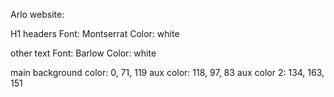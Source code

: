 Arlo website:

H1 headers
Font: Montserrat
Color: white

other text
Font: Barlow
Color: white

main background color: 0, 71, 119
aux color: 118, 97, 83
aux color 2: 134, 163, 151